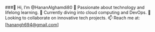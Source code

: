 ###👋 Hi, I’m @HananAlghamdi80 
👀 Passionate about technology and lifelong learning.
🌱 Currently diving into cloud computing and DevOps.
💞️ Looking to collaborate on innovative tech projects.
📫 Reach me at: [hanangh694@gmail.com]



